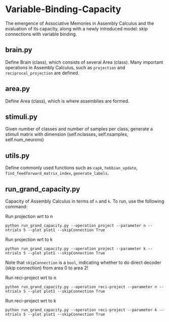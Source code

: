 # Variable-Binding-Capacity
The emergence of Associative Memories in Assembly Calculus and the evaluation of its capacity, along with a newly introduced model: skip connections with variable binding.

brain.py 
---
Define Brain (class), which consists of several Area (class). 
Many important operations in Assembly Calculus, such as `projection` and `reciprocal_projection` are defined.

area.py
---
Define Area (class), which is where assemblies are formed.

stimuli.py
---
Given number of classes and number of samples per class, generate a stimuli matrix with dimension (self.nclasses, self.nsamples, self.num_neurons)

utils.py
---
Define commonly used functions such as `capk`, `hebbian_update`, `find_feedforward_matrix_index`, `generate_labels`.

run_grand_capacity.py
---
Capacity of Assembly Calculus in terms of `n` and `k`.
To run, use the following command:

Run projection wrt to n
```
python run_grand_capacity.py --operation project --parameter n --ntrials 5 --plot plot1 --skipConnection True
```

Run projection wrt to k
```
python run_grand_capacity.py --operation project --parameter k --ntrials 5 --plot plot1 --skipConnection True
```

Note that `skipConnection` is a `bool`, indicating whether to do direct decoder (skip connection) from area 0 to area 2!

Run reci-project wrt to n
```
python run_grand_capacity.py --operation reci-project --parameter n --ntrials 5 --plot plot1 --skipConnection True
```

Run reci-project wrt to k
```
python run_grand_capacity.py --operation reci-project --parameter k --ntrials 5 --plot plot1 --skipConnection True
```

